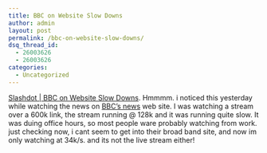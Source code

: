 ```yaml
---
title: BBC on Website Slow Downs
author: admin
layout: post
permalink: /bbc-on-website-slow-downs/
dsq_thread_id:
  - 26003626
  - 26003626
categories:
  - Uncategorized
---
```

[Slashdot | BBC on Website Slow Downs][1]. Hmmmm. i noticed this yesterday while watching the news on [BBC&#8217;s news][2] web site. I was watching a stream over a 600k link, the stream running @ 128k and it was running quite slow. It was duing office hours, so most people ware probably watching from work. just checking now, i cant seem to get into their broad band site, and now im only watching at 34k/s. and its not the live stream either!

 [1]: http://slashdot.org/articles/03/03/21/1912209.shtml?tid=149 "Slashdot | BBC on Website Slow Downs"
 [2]: http://news.bbc.co.uk